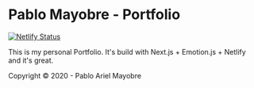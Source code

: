 # Pablo Mayobre - Portfolio

[![Netlify Status](https://api.netlify.com/api/v1/badges/e16228ae-f844-4ef9-b189-90ff916581c9/deploy-status)](https://app.netlify.com/sites/pablomayobre/deploys)

This is my personal Portfolio. It's build with Next.js + Emotion.js + Netlify and it's great.

Copyright © 2020 - Pablo Ariel Mayobre